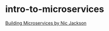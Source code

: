 # intro-to-microservices

[Building Microservices by Nic Jackson](https://www.youtube.com/playlist?list=PLmD8u-IFdreyh6EUfevBcbiuCKzFk0EW_)
